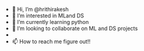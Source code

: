 - 👋 Hi, I’m @hrithirakesh
- 👀 I’m interested in MLand DS
- 🌱 I’m currently learning python 
- 💞️ I’m looking to collaborate on ML and DS projects
- 
- 📫 How to reach me figure out!!

<!---
hrithirakesh/hrithirakesh is a ✨ special ✨ repository because its `README.md` (this file) appears on your GitHub profile.
You can click the Preview link to take a look at your changes.
--->
